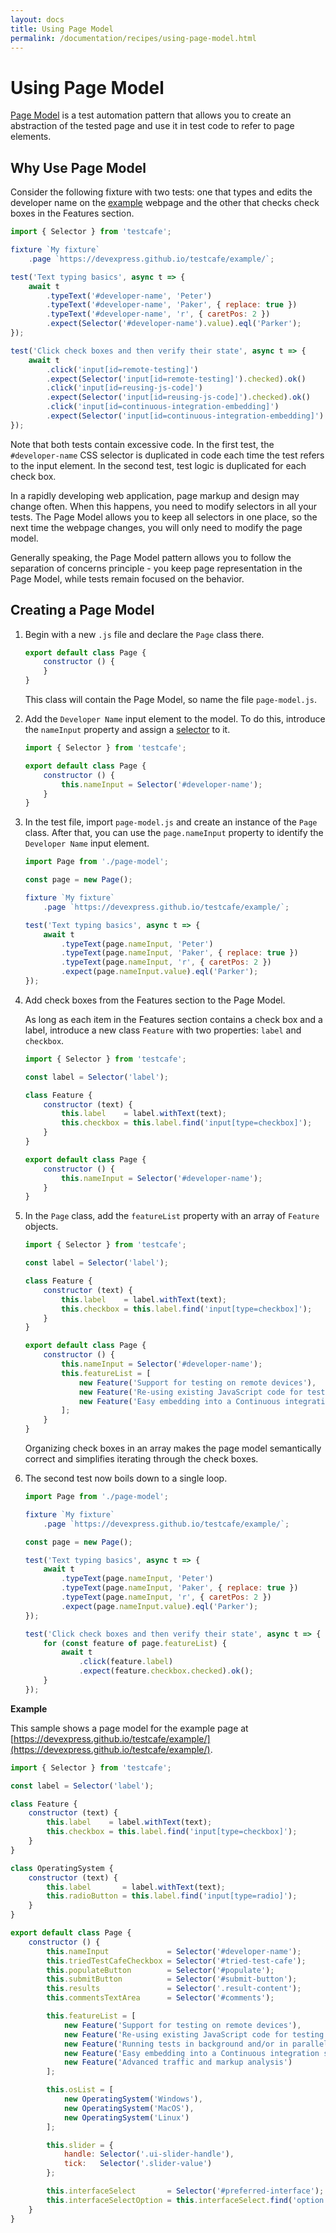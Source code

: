 ```yaml
---
layout: docs
title: Using Page Model
permalink: /documentation/recipes/using-page-model.html
---
```

# Using Page Model

[Page Model](http://martinfowler.com/bliki/PageObject.html) is a test automation pattern that allows you to create an abstraction of the tested page
and use it in test code to refer to page elements.

## Why Use Page Model

Consider the following fixture with two tests: one that types and edits
the developer name on the [example](https://devexpress.github.io/testcafe/example/) webpage and the other that
checks check boxes in the Features section.

```js
import { Selector } from 'testcafe';

fixture `My fixture`
    .page `https://devexpress.github.io/testcafe/example/`;

test('Text typing basics', async t => {
    await t
        .typeText('#developer-name', 'Peter')
        .typeText('#developer-name', 'Paker', { replace: true })
        .typeText('#developer-name', 'r', { caretPos: 2 })
        .expect(Selector('#developer-name').value).eql('Parker');
});

test('Click check boxes and then verify their state', async t => {
    await t
        .click('input[id=remote-testing]')
        .expect(Selector('input[id=remote-testing]').checked).ok()
        .click('input[id=reusing-js-code]')
        .expect(Selector('input[id=reusing-js-code]').checked).ok()
        .click('input[id=continuous-integration-embedding]')
        .expect(Selector('input[id=continuous-integration-embedding]').checked).ok();
});
```

Note that both tests contain excessive code.
In the first test, the `#developer-name` CSS selector is duplicated in code each time the test refers to the input element.
In the second test, test logic is duplicated for each check box.

In a rapidly developing web application, page markup and design may change often. When this happens, you need to modify selectors in all your tests.
The Page Model allows you to keep all selectors in one place, so the next time the webpage changes,
you will only need to modify the page model.

Generally speaking, the Page Model pattern allows you to follow
the separation of concerns principle - you keep page representation in the Page Model,
while tests remain focused on the behavior.

## Creating a Page Model

1. Begin with a new `.js` file and declare the `Page` class there.

    ```js
    export default class Page {
        constructor () {
        }
    }
    ```

    This class will contain the Page Model, so name the file `page-model.js`.

2. Add the `Developer Name` input element to the model. To do this,
  introduce the `nameInput` property and assign a [selector](../test-api/selecting-page-elements/selectors.md) to it.

    ```js
    import { Selector } from 'testcafe';

    export default class Page {
        constructor () {
            this.nameInput = Selector('#developer-name');
        }
    }
    ```

3. In the test file, import `page-model.js` and create an instance of the `Page` class.
  After that, you can use the `page.nameInput` property to identify the `Developer Name` input element.

    ```js
    import Page from './page-model';

    const page = new Page();

    fixture `My fixture`
        .page `https://devexpress.github.io/testcafe/example/`;

    test('Text typing basics', async t => {
        await t
            .typeText(page.nameInput, 'Peter')
            .typeText(page.nameInput, 'Paker', { replace: true })
            .typeText(page.nameInput, 'r', { caretPos: 2 })
            .expect(page.nameInput.value).eql('Parker');
    });
    ```

4. Add check boxes from the Features section to the Page Model.

    As long as each item in the Features section contains a check box and a label,
    introduce a new class `Feature` with two properties: `label` and `checkbox`.

    ```js
    import { Selector } from 'testcafe';

    const label = Selector('label');

    class Feature {
        constructor (text) {
            this.label    = label.withText(text);
            this.checkbox = this.label.find('input[type=checkbox]');
        }
    }

    export default class Page {
        constructor () {
            this.nameInput = Selector('#developer-name');
        }
    }
    ```

5. In the `Page` class, add the `featureList` property with an array of `Feature` objects.

    ```js
    import { Selector } from 'testcafe';

    const label = Selector('label');

    class Feature {
        constructor (text) {
            this.label    = label.withText(text);
            this.checkbox = this.label.find('input[type=checkbox]');
        }
    }

    export default class Page {
        constructor () {
            this.nameInput = Selector('#developer-name');
            this.featureList = [
                new Feature('Support for testing on remote devices'),
                new Feature('Re-using existing JavaScript code for testing'),
                new Feature('Easy embedding into a Continuous integration system')
            ];
        }
    }
    ```

    Organizing check boxes in an array makes the page model semantically correct and simplifies iterating through the check boxes.

6. The second test now boils down to a single loop.

    ```js
    import Page from './page-model';

    fixture `My fixture`
        .page `https://devexpress.github.io/testcafe/example/`;

    const page = new Page();

    test('Text typing basics', async t => {
        await t
            .typeText(page.nameInput, 'Peter')
            .typeText(page.nameInput, 'Paker', { replace: true })
            .typeText(page.nameInput, 'r', { caretPos: 2 })
            .expect(page.nameInput.value).eql('Parker');
    });

    test('Click check boxes and then verify their state', async t => {
        for (const feature of page.featureList) {
            await t
                .click(feature.label)
                .expect(feature.checkbox.checked).ok();
        }
    });
    ```

**Example**

This sample shows a page model for the example page at [https://devexpress.github.io/testcafe/example/](https://devexpress.github.io/testcafe/example/).

```js
import { Selector } from 'testcafe';

const label = Selector('label');

class Feature {
    constructor (text) {
        this.label    = label.withText(text);
        this.checkbox = this.label.find('input[type=checkbox]');
    }
}

class OperatingSystem {
    constructor (text) {
        this.label       = label.withText(text);
        this.radioButton = this.label.find('input[type=radio]');
    }
}

export default class Page {
    constructor () {
        this.nameInput             = Selector('#developer-name');
        this.triedTestCafeCheckbox = Selector('#tried-test-cafe');
        this.populateButton        = Selector('#populate');
        this.submitButton          = Selector('#submit-button');
        this.results               = Selector('.result-content');
        this.commentsTextArea      = Selector('#comments');

        this.featureList = [
            new Feature('Support for testing on remote devices'),
            new Feature('Re-using existing JavaScript code for testing'),
            new Feature('Running tests in background and/or in parallel in multiple browsers'),
            new Feature('Easy embedding into a Continuous integration system'),
            new Feature('Advanced traffic and markup analysis')
        ];

        this.osList = [
            new OperatingSystem('Windows'),
            new OperatingSystem('MacOS'),
            new OperatingSystem('Linux')
        ];

        this.slider = {
            handle: Selector('.ui-slider-handle'),
            tick:   Selector('.slider-value')
        };

        this.interfaceSelect       = Selector('#preferred-interface');
        this.interfaceSelectOption = this.interfaceSelect.find('option');
    }
}
```